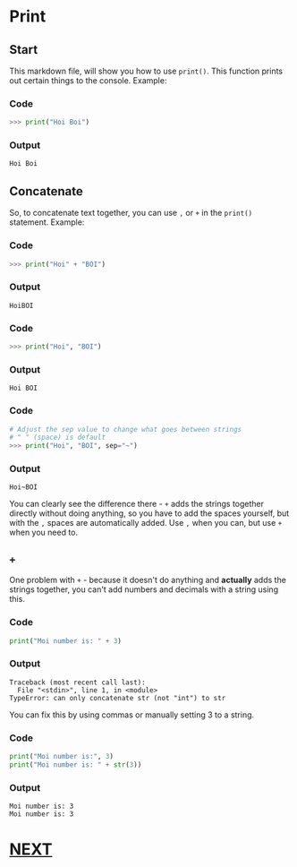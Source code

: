 # Print

## Start

This markdown file, will show you how to use `print()`. This function prints out certain things to the console. Example:

### Code

```python
>>> print("Hoi Boi")
```

### Output

```shell
Hoi Boi
```

## Concatenate

So, to concatenate text together, you can use `,` or `+` in the `print()` statement. Example:

### Code

```python
>>> print("Hoi" + "BOI")
```

### Output

```shell
HoiBOI
```

### Code

```python
>>> print("Hoi", "BOI")
```

### Output

```shell
Hoi BOI
```

### Code

```python
# Adjust the sep value to change what goes between strings
# " " (space) is default
>>> print("Hoi", "BOI", sep="~")
```

### Output

```shell
Hoi~BOI
```

You can clearly see the difference there - `+` adds the strings together directly without doing anything, so you have to add the spaces yourself, but with the `,` spaces are automatically added. Use `,` when you can, but use `+` when you need to.

## `+`

One problem with `+` - because it doesn't do anything and **actually** adds the strings together, you can't add numbers and decimals with a string using this.

### Code

```python
print("Moi number is: " + 3)
```

### Output

```shell
Traceback (most recent call last):
  File "<stdin>", line 1, in <module>
TypeError: can only concatenate str (not "int") to str
```

You can fix this by using commas or manually setting 3 to a string.

### Code

```python
print("Moi number is:", 3)
print("Moi number is: " + str(3))
```

### Output

```shell
Moi number is: 3
Moi number is: 3
```

# [NEXT](2.%20variables.md)

